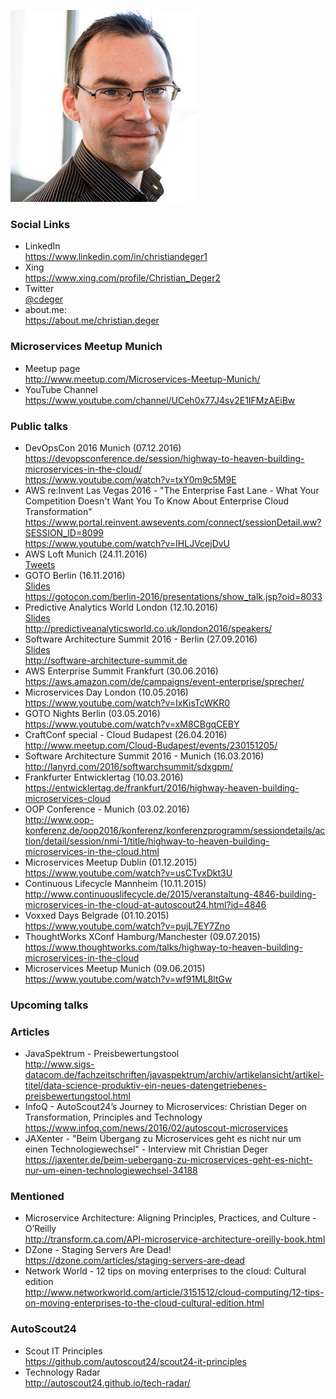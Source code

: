 ![Christian Deger](/images/cd.jpg)

### Social Links
* LinkedIn<br/><https://www.linkedin.com/in/christiandeger1>
* Xing<br/><https://www.xing.com/profile/Christian_Deger2>
* Twitter<br/>[@cdeger](https://twitter.com/cdeger)
* about.me:<br/><https://about.me/christian.deger>

### Microservices Meetup Munich
* Meetup page<br/><http://www.meetup.com/Microservices-Meetup-Munich/>
* YouTube Channel<br/><https://www.youtube.com/channel/UCeh0x77J4sv2E1IFMzAEiBw>

### Public talks
* DevOpsCon 2016 Munich (07.12.2016)<br/><https://devopsconference.de/session/highway-to-heaven-building-microservices-in-the-cloud/><br/><https://www.youtube.com/watch?v=txY0m9c5M9E>
* AWS re:Invent Las Vegas 2016 - "The Enterprise Fast Lane - What Your Competition Doesn't Want You To Know About Enterprise Cloud Transformation"<br/><https://www.portal.reinvent.awsevents.com/connect/sessionDetail.ww?SESSION_ID=8099><br/><https://www.youtube.com/watch?v=IHLJVcejDvU>
* AWS Loft Munich (24.11.2016)<br/>[Tweets](https://twitter.com/search?q=%23awsloft%20%40cdeger)
* GOTO Berlin (16.11.2016)<br/>[Slides](http://www.slideshare.net/cdeger/goto-berlin-2016)<br/><https://gotocon.com/berlin-2016/presentations/show_talk.jsp?oid=8033>
* Predictive Analytics World London (12.10.2016)<br/>[Slides](http://www.slideshare.net/ArifWider/predictive-analytics-for-vehicle-price-prediction-delivered-continuously-at-autoscout24)<br/><http://predictiveanalyticsworld.co.uk/london2016/speakers/>
* Software Architecture Summit 2016 - Berlin (27.09.2016)<br/>[Slides](http://www.slideshare.net/cdeger/microservices-in-der-cloud-software-architecture-summit-berlin-2016)<br/><http://software-architecture-summit.de>
* AWS Enterprise Summit Frankfurt (30.06.2016)<br/><https://aws.amazon.com/de/campaigns/event-enterprise/sprecher/>
* Microservices Day London (10.05.2016)<br/><https://www.youtube.com/watch?v=IxKisTcWKR0>
* GOTO Nights Berlin (03.05.2016)<br/><https://www.youtube.com/watch?v=xM8CBgqCEBY>
* CraftConf special - Cloud Budapest (26.04.2016)<br/><http://www.meetup.com/Cloud-Budapest/events/230151205/>
* Software Architecture Summit 2016 - Munich (16.03.2016)<br/><http://lanyrd.com/2016/softwarchsummit/sdxgpm/>
* Frankfurter Entwicklertag (10.03.2016)<br/><https://entwicklertag.de/frankfurt/2016/highway-heaven-building-microservices-cloud>
* OOP Conference - Munich (03.02.2016)<br/><http://www.oop-konferenz.de/oop2016/konferenz/konferenzprogramm/sessiondetails/action/detail/session/nmi-1/title/highway-to-heaven-building-microservices-in-the-cloud.html> 
* Microservices Meetup Dublin (01.12.2015)<br/><https://www.youtube.com/watch?v=usCTvxDkt3U>
* Continuous Lifecycle Mannheim (10.11.2015)<br/><http://www.continuouslifecycle.de/2015/veranstaltung-4846-building-microservices-in-the-cloud-at-autoscout24.html?id=4846>
* Voxxed Days Belgrade (01.10.2015)<br/><https://www.youtube.com/watch?v=pujL7EY7Zno>
* ThoughtWorks XConf Hamburg/Manchester (09.07.2015)<br/><https://www.thoughtworks.com/talks/highway-to-heaven-building-microservices-in-the-cloud>
* Microservices Meetup Munich (09.06.2015)<br/><https://www.youtube.com/watch?v=wf91ML8ltGw>

### Upcoming talks

### Articles
* JavaSpektrum - Preisbewertungstool<br/><http://www.sigs-datacom.de/fachzeitschriften/javaspektrum/archiv/artikelansicht/artikel-titel/data-science-produktiv-ein-neues-datengetriebenes-preisbewertungstool.html>
* InfoQ - AutoScout24’s Journey to Microservices: Christian Deger on Transformation, Principles and Technology<br/><https://www.infoq.com/news/2016/02/autoscout-microservices>
* JAXenter - "Beim Übergang zu Microservices geht es nicht nur um einen Technologiewechsel" - Interview mit Christian Deger<br/><https://jaxenter.de/beim-uebergang-zu-microservices-geht-es-nicht-nur-um-einen-technologiewechsel-34188>

### Mentioned
* Microservice Architecture: Aligning Principles, Practices, and Culture - O’Reilly<br/><http://transform.ca.com/API-microservice-architecture-oreilly-book.html>
* DZone - Staging Servers Are Dead!<br/><https://dzone.com/articles/staging-servers-are-dead>
* Network World - 12 tips on moving enterprises to the cloud: Cultural edition<br/><http://www.networkworld.com/article/3151512/cloud-computing/12-tips-on-moving-enterprises-to-the-cloud-cultural-edition.html>

### AutoScout24
* Scout IT Principles<br/><https://github.com/autoscout24/scout24-it-principles>
* Technology Radar<br/><http://autoscout24.github.io/tech-radar/>
